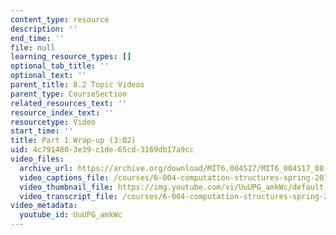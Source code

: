 ```yaml
---
content_type: resource
description: ''
end_time: ''
file: null
learning_resource_types: []
optional_tab_title: ''
optional_text: ''
parent_title: 8.2 Topic Videos
parent_type: CourseSection
related_resources_text: ''
resource_index_text: ''
resourcetype: Video
start_time: ''
title: Part 1 Wrap-up (3:02)
uid: 4c791480-3e39-c1de-65cd-3169db17a9cc
video_files:
  archive_url: https://archive.org/download/MIT6.004S17/MIT6_004S17_08-02-06_300k.mp4
  video_captions_file: /courses/6-004-computation-structures-spring-2017/2e5f9438eb0f5731be81d024f6a5c13a_UuUPG_amkWc.vtt
  video_thumbnail_file: https://img.youtube.com/vi/UuUPG_amkWc/default.jpg
  video_transcript_file: /courses/6-004-computation-structures-spring-2017/f941ee3491b9ea8c4c2166b025fe291a_UuUPG_amkWc.pdf
video_metadata:
  youtube_id: UuUPG_amkWc
---
```

